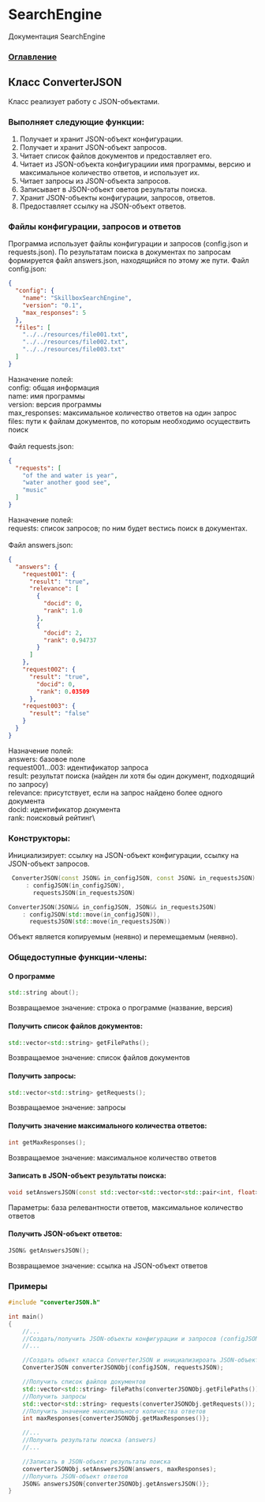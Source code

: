# SearchEngine
Документация SearchEngine

### [Оглавление](../index.md)

## Класс ConverterJSON
Класс реализует работу с JSON-объектами.
### Выполняет следующие функции:
1. Получает и хранит JSON-объект конфигурации.
2. Получает и хранит JSON-объект запросов.
3. Читает список файлов документов и предоставляет его.
4. Читает из JSON-объекта конфигурациии имя программы, версию и максимальное количество ответов, и использует их.
5. Читает запросы из JSON-объекта запросов.
6. Записывает в JSON-объект оветов результаты поиска.
7. Хранит JSON-объекты конфигурации, запросов, ответов.
8. Предоставляет ссылку на JSON-объект ответов.
### Файлы конфигурации, запросов и ответов
Программа использует файлы конфигурации и запросов (config.json и requests.json). По результатам поиска в документах по запросам формируется файл answers.json, находящийся по этому же пути.
Файл config.json:
```json
{
  "config": {
    "name": "SkillboxSearchEngine",
    "version": "0.1",
    "max_responses": 5
  },
  "files": [
    "../../resources/file001.txt",
    "../../resources/file002.txt",
    "../../resources/file003.txt"
  ]
}
```
Назначение полей:\
config: общая информация\
name: имя программы\
version: версия программы\
max_responses: максимальное количество ответов на один запрос\
files: пути к файлам документов, по которым необходимо осуществить поиск\
\
Файл requests.json:
```json
{
  "requests": [
    "of the and water is year",
    "water another good see",
    "music"
  ]
}
```
Назначение полей:\
requests: список запросов; по ним будет вестись поиск в документах.\
\
Файл answers.json:
```json
{
  "answers": {
    "request001": {
      "result": "true",
      "relevance": [
        {
          "docid": 0,
          "rank": 1.0
        },
        {
          "docid": 2,
          "rank": 0.94737
        }
      ]
    },
    "request002": {
      "result": "true",
        "docid": 0,
        "rank": 0.03509
      },
    "request003": {
      "result": "false"
    }
  }
}
```
Назначение полей:\
answers: базовое поле\
request001...003: идентификатор запроса\
result: результат поиска (найден ли хотя бы один документ, подходящий по запросу)\
relevance: присутствует, если на запрос найдено более одного документа\
docid: идентификатор документа\
rank: поисковый рейтинг\

### Конструкторы:
Инициализирует: ссылку на JSON-объект конфигурации, ссылку на JSON-объект запросов.
```cpp
 ConverterJSON(const JSON& in_configJSON, const JSON& in_requestsJSON)
     : configJSON(in_configJSON),
       requestsJSON(in_requestsJSON)

ConverterJSON(JSON&& in_configJSON, JSON&& in_requestsJSON)
    : configJSON(std::move(in_configJSON)),
      requestsJSON(std::move(in_requestsJSON))

```
Объект является копируемым (неявно) и перемещаемым (неявно).
### Общедоступные функции-члены:
#### О программе
```cpp
std::string about();
```
Возвращаемое значение: строка о программе (название, версия)
#### Получить список файлов документов:
```cpp
std::vector<std::string> getFilePaths();
```
Возвращаемое значение: список файлов документов
#### Получить запросы:
```cpp
std::vector<std::string> getRequests();
```
Возвращаемое значение: запросы
#### Получить значение максимального количества ответов:
```cpp
int getMaxResponses();
```
Возвращаемое значение: максимальное количество ответов
#### Записать в JSON-объект результаты поиска:
```cpp
void setAnswersJSON(const std::vector<std::vector<std::pair<int, float>>>& answers, int maxResponses);
```
Параметры: база релевантности ответов, максимальное количество ответов
#### Получить JSON-объект ответов:
```cpp
JSON& getAnswersJSON();
```
Возвращаемое значение: ссылка на JSON-объект ответов
### Примеры
```cpp
#include "converterJSON.h"

int main()
{
    //...
    //Создать/получить JSON-объекты конфигурации и запросов (configJSON, requestsJSON)
    //...

    //Создать объект класса ConverterJSON и инициализироать JSON-объектами конфигурации и запросов
    ConverterJSON converterJSONObj(configJSON, requestsJSON);

    //Получить список файлов документов
    std::vector<std::string> filePaths(converterJSONObj.getFilePaths());
    //Получить запросы
    std::vector<std::string> requests(converterJSONObj.getRequests());
    //Получить значение максимального количества ответов
    int maxResponses{converterJSONObj.getMaxResponses()};

    //...
    //Получить результаты поиска (answers)
    //...

    //Записать в JSON-объект результаты поиска
    converterJSONObj.setAnswersJSON(answers, maxResponses);
    //Получить JSON-объект ответов
    JSON& answersJSON{converterJSONObj.getAnswersJSON()};
}
```
